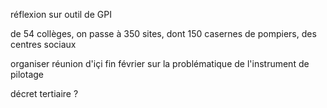 réflexion sur outil de GPI

de 54 collèges, on passe à 350 sites, dont 150 casernes de pompiers, des centres sociaux

organiser réunion d'içi fin février sur la problématique de l'instrument de pilotage

décret tertiaire ?
